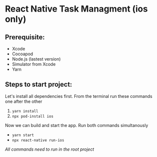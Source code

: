 # React Native Task Managment (ios only)

## **Prerequisite:**
- Xcode
- Cocoapod
- Node.js (lastest version)
- Simulator from Xcode
- Yarn

## **Steps to start project:**

Let's install all dependencies first. From the terminal run these commands one after the other
1. `yarn install`
2. `npx pod-install ios`

Now we can build and start the app. Run both commands simultanously
- `yarn start`
- `npx react-native run-ios`

*All commands need to run in the root project*
